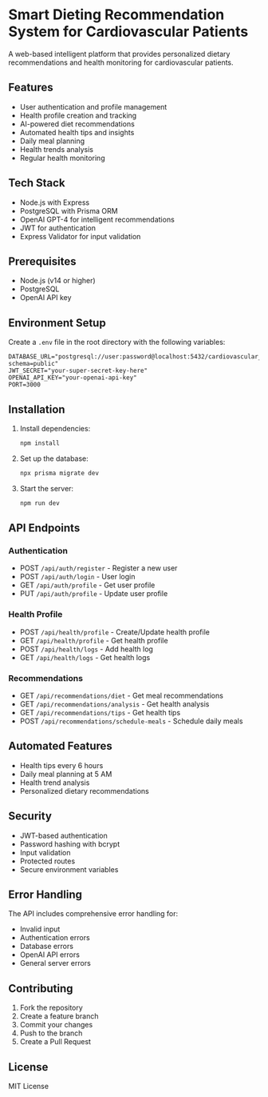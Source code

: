 # Smart Dieting Recommendation System for Cardiovascular Patients

A web-based intelligent platform that provides personalized dietary recommendations and health monitoring for cardiovascular patients.

## Features

- User authentication and profile management
- Health profile creation and tracking
- AI-powered diet recommendations
- Automated health tips and insights
- Daily meal planning
- Health trends analysis
- Regular health monitoring

## Tech Stack

- Node.js with Express
- PostgreSQL with Prisma ORM
- OpenAI GPT-4 for intelligent recommendations
- JWT for authentication
- Express Validator for input validation

## Prerequisites

- Node.js (v14 or higher)
- PostgreSQL
- OpenAI API key

## Environment Setup

Create a `.env` file in the root directory with the following variables:

```env
DATABASE_URL="postgresql://user:password@localhost:5432/cardiovascular_db?schema=public"
JWT_SECRET="your-super-secret-key-here"
OPENAI_API_KEY="your-openai-api-key"
PORT=3000
```

## Installation

1. Install dependencies:
   ```bash
   npm install
   ```

2. Set up the database:
   ```bash
   npx prisma migrate dev
   ```

3. Start the server:
   ```bash
   npm run dev
   ```

## API Endpoints

### Authentication

- POST `/api/auth/register` - Register a new user
- POST `/api/auth/login` - User login
- GET `/api/auth/profile` - Get user profile
- PUT `/api/auth/profile` - Update user profile

### Health Profile

- POST `/api/health/profile` - Create/Update health profile
- GET `/api/health/profile` - Get health profile
- POST `/api/health/logs` - Add health log
- GET `/api/health/logs` - Get health logs

### Recommendations

- GET `/api/recommendations/diet` - Get meal recommendations
- GET `/api/recommendations/analysis` - Get health analysis
- GET `/api/recommendations/tips` - Get health tips
- POST `/api/recommendations/schedule-meals` - Schedule daily meals

## Automated Features

- Health tips every 6 hours
- Daily meal planning at 5 AM
- Health trend analysis
- Personalized dietary recommendations

## Security

- JWT-based authentication
- Password hashing with bcrypt
- Input validation
- Protected routes
- Secure environment variables

## Error Handling

The API includes comprehensive error handling for:
- Invalid input
- Authentication errors
- Database errors
- OpenAI API errors
- General server errors

## Contributing

1. Fork the repository
2. Create a feature branch
3. Commit your changes
4. Push to the branch
5. Create a Pull Request

## License

MIT License 
